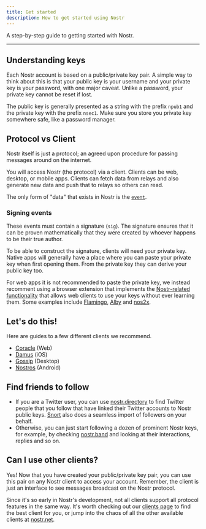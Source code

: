 ```yaml
---
title: Get started
description: How to get started using Nostr
---
```


A step-by-step guide to getting started with Nostr.

---

## Understanding keys

Each Nostr account is based on a public/private key pair. A simple way to think about this is that your public key is your username and your private key is your password, with one major caveat. Unlike a password, your private key cannot be reset if lost.

The public key is generally presented as a string with the prefix `npub1` and the private key with the prefix `nsec1`. Make sure you store you private key somewhere safe, like a password manager.

## Protocol vs Client

Nostr itself is just a protocol; an agreed upon procedure for passing messages around on the internet.

You will access Nostr (the protocol) via a client. Clients can be web, desktop, or mobile apps. Clients can fetch data from relays and also generate new data and push that to relays so others can read.

The only form of "data" that exists in Nostr is the [`event`](/the-protocol/event).

### Signing events

These events must contain a signature (`sig`). The signature ensures that it can be proven mathematically that they were created by whoever happens to be their true author.

To be able to construct the signature, clients will need your private key. Native apps will generally have a place where you can paste your private key when first opening them. From the private key they can derive your public key too.

For web apps it is not recommended to paste the private key, we instead recomment using a browser extension that implements the [Nostr-related functionality](https://nips.be/7) that allows web clients to use your keys without ever learning them. Some examples include [Flamingo](https://www.getflamingo.org/), [Alby](https://getalby.com) and [nos2x](https://github.com/fiatjaf/nos2x).

## Let's do this!

Here are guides to a few different clients we recommend.

- [Coracle](/clients/coracle) (Web)
- [Damus](/clients/damus) (iOS)
- [Gossip](/clients/gossip) (Desktop)
- [Nostros](/clients/nostros) (Android)

## Find friends to follow

- If you are a Twitter user, you can use [nostr.directory](https://nostr.directory) to find Twitter people that you follow that have linked their Twitter accounts to Nostr public keys. [Snort](https://snort.social) also does a seamless import of followers on your behalf.
- Otherwise, you can just start following a dozen of prominent Nostr keys, for example, by checking [nostr.band](https://nostr.band) and looking at their interactions, replies and so on.

## Can I use other clients?

Yes! Now that you have created your public/private key pair, you can use this pair on any Nostr client to access your account. Remember, the client is just an interface to see messages broadcast on the Nostr protocol.

Since it's so early in Nostr's development, not all clients support all protocol features in the same way. It's worth checking out our [clients page](/clients) to find the best client for you, or jump into the chaos of all the other available clients at [nostr.net](https://nostr.net).
